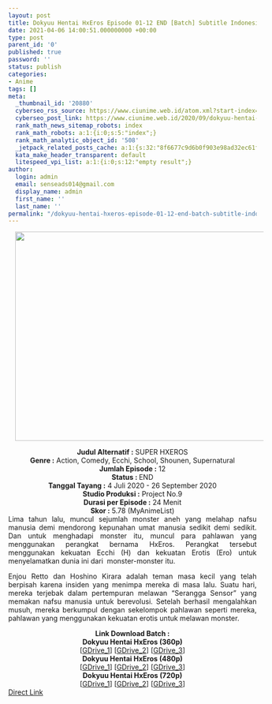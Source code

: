 ```yaml
---
layout: post
title: Dokyuu Hentai HxEros Episode 01-12 END [Batch] Subtitle Indonesia
date: 2021-04-06 14:00:51.000000000 +00:00
type: post
parent_id: '0'
published: true
password: ''
status: publish
categories:
- Anime
tags: []
meta:
  _thumbnail_id: '20880'
  cyberseo_rss_source: https://www.ciunime.web.id/atom.xml?start-index=151&max-results=150
  cyberseo_post_link: https://www.ciunime.web.id/2020/09/dokyuu-hentai-hxeros-episode-01-12-end.html
  rank_math_news_sitemap_robots: index
  rank_math_robots: a:1:{i:0;s:5:"index";}
  rank_math_analytic_object_id: '508'
  _jetpack_related_posts_cache: a:1:{s:32:"8f6677c9d6b0f903e98ad32ec61f8deb";a:2:{s:7:"expires";i:1653431007;s:7:"payload";a:3:{i:0;a:1:{s:2:"id";i:26017;}i:1;a:1:{s:2:"id";i:26019;}i:2;a:1:{s:2:"id";i:26021;}}}}
  kata_make_header_transparent: default
  litespeed_vpi_list: a:1:{i:0;s:12:"empty result";}
author:
  login: admin
  email: senseads014@gmail.com
  display_name: admin
  first_name: ''
  last_name: ''
permalink: "/dokyuu-hentai-hxeros-episode-01-12-end-batch-subtitle-indonesia/"
---
```

<div class="separator" style="clear: both; text-align: center;"><a href="https://1.bp.blogspot.com/-HAHjEoh1o2w/Xv_cw9b_nWI/AAAAAAAAeNQ/BGa-KfNWEW4wN32hoJ_lfxpU6xNUAMp7QCLcBGAsYHQ/s1600/Dokyuu%2BHentai%2BHxEros.jpg" style="margin-left: 1em; margin-right: 1em;"><img border="0" data-original-height="767" data-original-width="1149" height="424" src="{{ site.baseurl }}/assets/2021/04/Dokyuu%2BHentai%2BHxEros.jpg" width="640" /></a></div>
<p>
<div style="text-align: center;"><b>Judul</b><b><b>&nbsp;Alternatif</b>&nbsp;:</b>&nbsp;SUPER HXEROS</div>
<div style="text-align: center;"><b>Genre :</b>&nbsp;Action, Comedy, Ecchi, School, Shounen, Supernatural</div>
<div style="text-align: center;"><b>Jumlah Episode :</b>&nbsp;12<br /><b>Status :&nbsp;</b>END<br /><b>Tanggal Tayang :</b>&nbsp;4 Juli 2020&nbsp;- 26 September 2020<br /><b>Studio Produksi :</b>&nbsp;Project No.9<br /><b>Durasi per Episode :</b>&nbsp;24 Menit</div>
<div style="text-align: center;"><b>Skor :</b>&nbsp;5.78 (MyAnimeList)</div>
<div style="text-align: center;"></div>
<div style="text-align: justify;">Lima tahun lalu, muncul sejumlah monster aneh yang melahap nafsu manusia demi mendorong kepunahan umat manusia sedikit demi sedikit. Dan untuk menghadapi monster itu, muncul para pahlawan yang menggunakan perangkat bernama HxEros. Perangkat tersebut menggunakan kekuatan Ecchi (H) dan kekuatan Erotis (Ero) untuk menyelamatkan dunia ini dari&nbsp; monster-monster itu.</p>
<p>Enjou Retto dan Hoshino Kirara adalah teman masa kecil yang telah berpisah karena insiden yang menimpa mereka di masa lalu. Suatu hari, mereka terjebak dalam pertempuran melawan “Serangga Sensor” yang memakan nafsu manusia untuk berevolusi. Setelah berhasil mengalahkan musuh, mereka berkumpul dengan sekelompok pahlawan seperti mereka, pahlawan yang menggunakan kekuatan erotis untuk melawan monster.</p></div>
<div style="text-align: justify;"></div>
<div style="text-align: justify;"></div>
<div style="text-align: center;">
<div><b>Link Download Batch :</b></div>
<div>
<div><b>Dokyuu Hentai HxEros&nbsp;(360p)</b></div>
</div>
<div>[<a href="https://drive.google.com/uc?id=1Bm2oRR7jOg-_jcylctxqGZjTMFRBqBOo" target="_blank" rel="noopener">GDrive_1</a>] [<a href="https://drive.google.com/uc?id=1muDH7vQNVjgGWSPgDlYMXtam8BNZwjk2" target="_blank" rel="noopener">GDrive_2</a>] [<a href="https://drive.google.com/uc?export=download&amp;id=1LBpYgrn4Tgg-tmt7HH7HQoIXHB7qBzaR" target="_blank" rel="noopener">GDrive_3</a>]</div>
<div></div>
<div><b>Dokyuu Hentai HxEros&nbsp;(480p)</b><br />[<a href="https://drive.google.com/uc?id=1ue6R7wctMdGfxdl_Bw4S81517Dz_6Usw" target="_blank" rel="noopener">GDrive_1</a>] [<a href="https://drive.google.com/uc?id=1Ua3acvOlli3ibK11Mp5KtIxj3MnLJHTx" target="_blank" rel="noopener">GDrive_2</a>] [<a href="https://drive.google.com/uc?export=download&amp;id=1yzLW1OCWzhVK3AB-vyV1b-uDE4ZrH7A3" target="_blank" rel="noopener">GDrive_3</a>]</div>
<div><b>Dokyuu Hentai HxEros (720p)</b><br />[<a href="https://drive.google.com/uc?id=1tpW-BVV01M52nWPE871ZuGZeIpt5-krf" target="_blank" rel="noopener">GDrive_1</a>] [<a href="https://drive.google.com/uc?id=12BeKBpqIBh5IbRfZxy6RViC_5gLd2YKL" target="_blank" rel="noopener">GDrive_2</a>] [<a href="https://drive.google.com/uc?export=download&amp;id=1gUqtzhbEeB2xFaItLVHgtpfps8MbhV1-" target="_blank" rel="noopener">GDrive_3</a>]</div>
</div>
<div style="text-align: center;">
<div style="text-align: center;">
<div style="text-align: center;">
<div style="text-align: center;">
<div style="text-align: center;">
<div style="text-align: center;">
<div style="text-align: center;"></div>
</div>
</div>
</div>
</div>
</div>
</div>
<link rel="stylesheet" href="https://cdnjs.cloudflare.com/ajax/libs/font-awesome/4.7.0/css/font-awesome.min.css" />
<div class="divbtn"> <a href="https://handymansurrender.com/fihup8buzv?key=94550f7ce39444073321dde3b8782f97" class="btn"><i class="fa fa-download"></i> Direct Link</a> </div>
